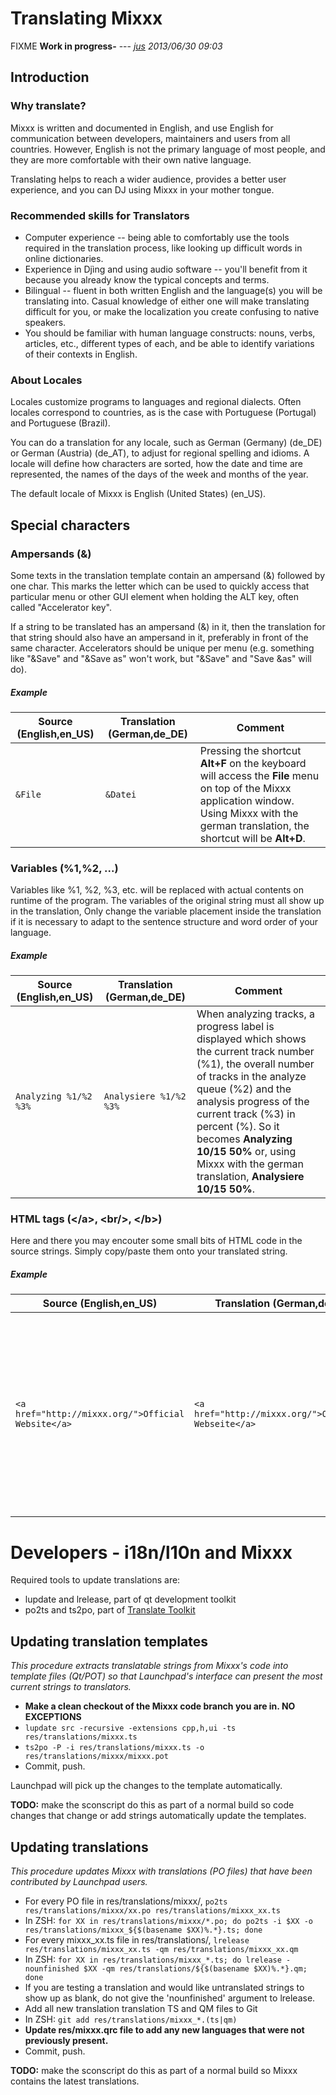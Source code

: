 # Translating Mixxx

FIXME **Work in progress-** --- *[jus](jus) 2013/06/30 09:03*

## Introduction

### Why translate?

Mixxx is written and documented in English, and use English for
communication between developers, maintainers and users from all
countries. However, English is not the primary language of most people,
and they are more comfortable with their own native language.

Translating helps to reach a wider audience, provides a better user
experience, and you can DJ using Mixxx in your mother tongue.

### Recommended skills for Translators

  - Computer experience -- being able to comfortably use the tools
    required in the translation process, like looking up difficult words
    in online dictionaries.
  - Experience in Djìng and using audio software -- you'll benefit from
    it because you already know the typical concepts and terms.
  - Bilingual -- fluent in both written English and the language(s) you
    will be translating into. Casual knowledge of either one will make
    translating difficult for you, or make the localization you create
    confusing to native speakers.
  - You should be familiar with human language constructs: nouns, verbs,
    articles, etc., different types of each, and be able to identify
    variations of their contexts in English.

### About Locales

Locales customize programs to languages and regional dialects. Often
locales correspond to countries, as is the case with Portuguese
(Portugal) and Portuguese (Brazil).

You can do a translation for any locale, such as German (Germany)
(de\_DE) or German (Austria) (de\_AT), to adjust for regional spelling
and idioms. A locale will define how characters are sorted, how the date
and time are represented, the names of the days of the week and months
of the year.

The default locale of Mixxx is English (United States) (en\_US).

## Special characters

### Ampersands (&)

Some texts in the translation template contain an ampersand (&) followed
by one char. This marks the letter which can be used to quickly access
that particular menu or other GUI element when holding the ALT key,
often called "Accelerator key".

If a string to be translated has an ampersand (&) in it, then the
translation for that string should also have an ampersand in it,
preferably in front of the same character. Accelerators should be unique
per menu (e.g. something like "\&Save" and "\&Save as" won't work, but
"\&Save" and "Save \&as" will do).

##### Example

| Source (English,en\_US) | Translation (German,de\_DE) | Comment                                                                                                                                                                                        |
| ----------------------- | --------------------------- | ---------------------------------------------------------------------------------------------------------------------------------------------------------------------------------------------- |
| `&File`                 | `&Datei`                    | Pressing the shortcut **Alt+F** on the keyboard will access the **File** menu on top of the Mixxx application window. Using Mixxx with the german translation, the shortcut will be **Alt+D**. |

### Variables (%1,%2, ...)

Variables like %1, %2, %3, etc. will be replaced with actual contents on
runtime of the program. The variables of the original string must all
show up in the translation, Only change the variable placement inside
the translation if it is necessary to adapt to the sentence structure
and word order of your language.

##### Example

| Source (English,en\_US) | Translation (German,de\_DE) | Comment                                                                                                                                                                                                                                                                                                                                 |
| ----------------------- | --------------------------- | --------------------------------------------------------------------------------------------------------------------------------------------------------------------------------------------------------------------------------------------------------------------------------------------------------------------------------------- |
| `Analyzing %1/%2 %3%`   | `Analysiere %1/%2 %3%`      | When analyzing tracks, a progress label is displayed which shows the current track number (%1), the overall number of tracks in the analyze queue (%2) and the analysis progress of the current track (%3) in percent (%). So it becomes **Analyzing 10/15 50%** or, using Mixxx with the german translation, **Analysiere 10/15 50%**. |

### HTML tags (\</a\>, \<br/\>, \</b\>)

Here and there you may encouter some small bits of HTML code in the
source strings. Simply copy/paste them onto your translated string.

##### Example

| Source (English,en\_US)                            | Translation (German,de\_DE)                           | Comment                                                                                                                                                                                                 |
| -------------------------------------------------- | ----------------------------------------------------- | ------------------------------------------------------------------------------------------------------------------------------------------------------------------------------------------------------- |
| `<a href="http://mixxx.org/">Official Website</a>` | `<a href="http://mixxx.org/">Offizielle Webseite</a>` | A link to the Mixxx website is shown in the **About** window, like **[Official Website](http://mixxx.org/)** or, using Mixxx with the german translation, **[Offizielle Webseite](http://mixxx.org/)**. |

# Developers - i18n/l10n and Mixxx

Required tools to update translations are:

  - lupdate and lrelease, part of qt development toolkit
  - po2ts and ts2po, part of [Translate
    Toolkit](http://translate.sourceforge.net/wiki/toolkit/index)

## Updating translation templates

*This procedure extracts translatable strings from Mixxx's code into
template files (Qt/POT) so that Launchpad's interface can present the
most current strings to translators.*

  - **Make a clean checkout of the Mixxx code branch you are in. NO
    EXCEPTIONS**
  - `lupdate src -recursive -extensions cpp,h,ui -ts
    res/translations/mixxx.ts`
  - `ts2po -P -i res/translations/mixxx.ts -o
    res/translations/mixxx/mixxx.pot`
  - Commit, push.

Launchpad will pick up the changes to the template automatically.

**TODO:** make the sconscript do this as part of a normal build so code
changes that change or add strings automatically update the templates.

## Updating translations

*This procedure updates Mixxx with translations (PO files) that have
been contributed by Launchpad users.*

  - For every PO file in res/translations/mixxx/, `po2ts
    res/translations/mixxx/xx.po res/translations/mixxx_xx.ts`
  - In ZSH: `for XX in res/translations/mixxx/*.po; do po2ts -i $XX -o
    res/translations/mixxx_${$(basename $XX)%.*}.ts; done`
  - For every mixxx\_xx.ts file in res/translations/, `lrelease
    res/translations/mixxx_xx.ts -qm res/translations/mixxx_xx.qm`
  - In ZSH: `for XX in res/translations/mixxx_*.ts; do lrelease
    -nounfinished $XX -qm res/translations/${$(basename $XX)%.*}.qm;
    done`
  - If you are testing a translation and would like untranslated strings
    to show up as blank, do not give the 'nounfinished' argument to
    lrelease.
  - Add all new translation translation TS and QM files to Git
  - In ZSH: `git add res/translations/mixxx_*.(ts|qm)`
  - **Update res/mixxx.qrc file to add any new languages that were not
    previously present.**
  - Commit, push.

**TODO:** make the sconscript do this as part of a normal build so Mixxx
contains the latest translations.
